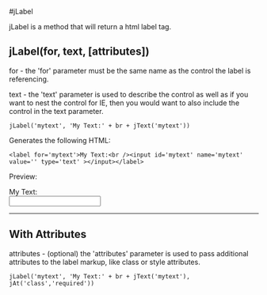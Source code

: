 #jLabel

jLabel is a method that will return a html label tag.

## jLabel(for, text, [attributes])

for - the 'for' parameter must be the same name as the control the label is referencing.

text - the 'text' parameter is used to describe the control as well as if you want to nest the control for IE, then you would want to also include the control in the text parameter.

    jLabel('mytext', 'My Text:' + br + jText('mytext'))
    
Generates the following HTML:

    <label for='mytext'>My Text:<br /><input id='mytext' name='mytext' value='' type='text' ></input></label>

Preview:

<label for='mytext'>My Text:<br /><input id='mytext' name='mytext' value='' type='text' ></input></label>

<hr />    

## With Attributes

attributes - (optional) the 'attributes' parameter is used to pass additional attributes to the label markup, like class or style attributes.

    jLabel('mytext', 'My Text:' + br + jText('mytext'), jAt('class','required'))
